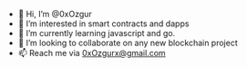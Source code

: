 - 👋 Hi, I’m @0xOzgur
- 👀 I’m interested in smart contracts and dapps
- 🌱 I’m currently learning javascript and go.
- 💞️ I’m looking to collaborate on any new blockchain project
- 📫 Reach me via 0xOzgurx@gmail.com
